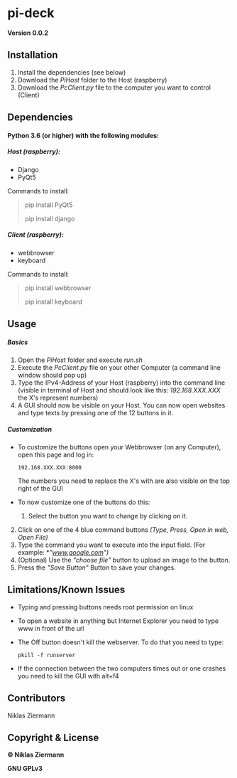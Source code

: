 # pi-deck
**Version 0.0.2**

## Installation

1. Install the dependencies (see below)
2. Download the *PiHost* folder to the Host (raspberry)
3. Download the *PcClient.py* file to the computer you want to control (Client)



## Dependencies

#### Python 3.6 (or higher) with the following modules:

##### Host (raspberry):

- Django
- PyQt5

Commands to install:

> pip install PyQt5
>
> pip install django

##### Client (raspberry):

- webbrowser
- keyboard

Commands to install:

> pip install webbrowser
>
> pip install keyboard



## Usage

##### Basics

1. Open the *PiHos*t folder and execute *run.sh*
2. Execute the *PcClient.py* file on your other Computer (a command line window should pop up)
3. Type the IPv4-Address of your Host (raspberry) into the command line (visible in terminal of Host and should look like this: *192.168.XXX.XXX* the X's represent numbers)
4. A GUI should now be visible on your Host. You can now open websites and type texts by pressing one of the 12 buttons in it.

##### Customization

- To customize the buttons open your Webbrowser (on any Computer), open this page and log in:

  `192.168.XXX.XXX:8000`

  The numbers you need to replace the X's with are also visible on the top right of the GUI

- To now customize one of the buttons do this:

  1. Select the button you want to change by clicking on it.
2. Click on one of the 4 blue command buttons *(Type, Press, Open in web, Open File)*
  3. Type the command you want to execute into the input field. (For example: **"www.google.com")*
4. (Optional) Use the *"choose file"* button to upload an image to the button.
  5. Press the *"Save Button"* Button to save your changes.



## Limitations/Known Issues

- Typing and pressing buttons needs root permission on linux

- To open a website in anything but Internet Explorer you need to type www in front of the url

- The Off button doesn't kill the webserver. To do that you need to type:

   `pkill -f runserver`

- If the connection between the two computers times out or one crashes you need to kill the GUI with alt+f4

  

## Contributors

Niklas Ziermann

## Copyright & License

**© Niklas Ziermann** 

**GNU GPLv3**

